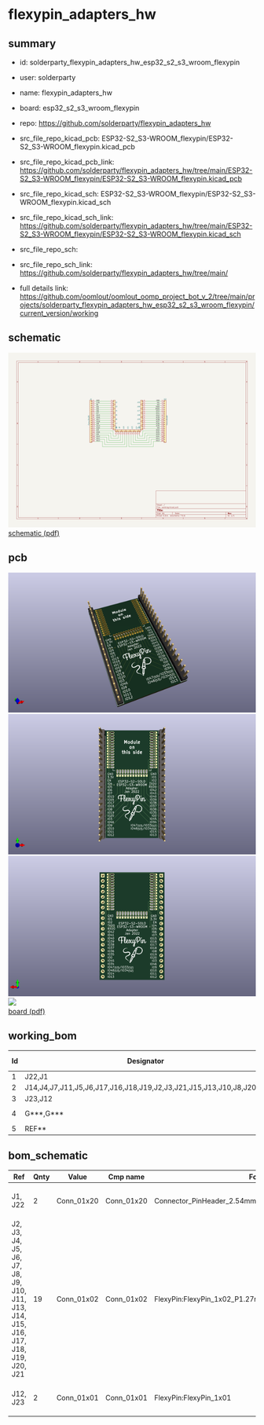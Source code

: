 # flexypin_adapters_hw
 
## summary 
* id: solderparty_flexypin_adapters_hw_esp32_s2_s3_wroom_flexypin
* user: solderparty
* name: flexypin_adapters_hw
* board: esp32_s2_s3_wroom_flexypin
* repo: https://github.com/solderparty/flexypin_adapters_hw
* src_file_repo_kicad_pcb: ESP32-S2_S3-WROOM_flexypin/ESP32-S2_S3-WROOM_flexypin.kicad_pcb
* src_file_repo_kicad_pcb_link: https://github.com/solderparty/flexypin_adapters_hw/tree/main/ESP32-S2_S3-WROOM_flexypin/ESP32-S2_S3-WROOM_flexypin.kicad_pcb
* src_file_repo_kicad_sch: ESP32-S2_S3-WROOM_flexypin/ESP32-S2_S3-WROOM_flexypin.kicad_sch
* src_file_repo_kicad_sch_link: https://github.com/solderparty/flexypin_adapters_hw/tree/main/ESP32-S2_S3-WROOM_flexypin/ESP32-S2_S3-WROOM_flexypin.kicad_sch

* src_file_repo_sch: 
* src_file_repo_sch_link: https://github.com/solderparty/flexypin_adapters_hw/tree/main/
* full details link: https://github.com/oomlout/oomlout_oomp_project_bot_v_2/tree/main/projects/solderparty_flexypin_adapters_hw_esp32_s2_s3_wroom_flexypin/current_version/working  

## schematic  
![](working_schematic_600.png)  
[schematic (pdf)](working_schematic.pdf) 






















## pcb  
![](working_3d_600.png) 
![](working_3d_front_600.png)  
![](working_3d_back_600.png)  
![](working_600.png)  
[board (pdf)](working.pdf)  

## working_bom
| Id | Designator | Footprint | Quantity | Designation | Supplier and ref |  | None | 
| --- | --- | --- | --- | --- | --- | --- | --- | 
| 1 | J22,J1 | PinHeader_1x20_P2.54mm_Vertical | 2 | Conn_01x20 |  |  | [''] | 
| 2 | J14,J4,J7,J11,J5,J6,J17,J16,J18,J19,J2,J3,J21,J15,J13,J10,J8,J20,J9 | FlexyPin_1x02_P1.27mm | 19 | Conn_01x02 |  |  | [''] | 
| 3 | J23,J12 | FlexyPin_1x01 | 2 | Conn_01x01 |  |  | [''] | 
| 4 | G***,G*** | SolderParty-New-Logo_10x8.5mm_SilkScreen | 2 | LOGO |  |  | [''] | 
| 5 | REF** | Fiducial_0.5mm_Mask1.5mm | 1 | Fiducial_0.5mm_Mask1.5mm |  |  | [''] | 


## bom_schematic
| Ref | Qnty | Value | Cmp name | Footprint | Description | Vendor | DNP | 
| --- | --- | --- | --- | --- | --- | --- | --- | 
| J1, J22 | 2 | Conn_01x20 | Conn_01x20 | Connector_PinHeader_2.54mm:PinHeader_1x20_P2.54mm_Vertical | Generic connector, single row, 01x20, script generated (kicad-library-utils/schlib/autogen/connector/) |  |  | 
| J2, J3, J4, J5, J6, J7, J8, J9, J10, J11, J13, J14, J15, J16, J17, J18, J19, J20, J21 | 19 | Conn_01x02 | Conn_01x02 | FlexyPin:FlexyPin_1x02_P1.27mm | Generic connector, single row, 01x02, script generated (kicad-library-utils/schlib/autogen/connector/) |  |  | 
| J12, J23 | 2 | Conn_01x01 | Conn_01x01 | FlexyPin:FlexyPin_1x01 | Generic connector, single row, 01x01, script generated (kicad-library-utils/schlib/autogen/connector/) |  |  | 



